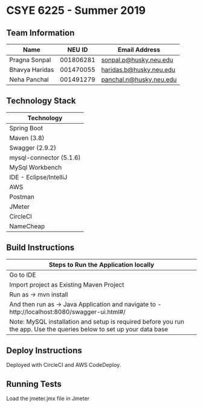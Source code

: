 # CSYE 6225 - Summer 2019

## Team Information

| Name          | NEU ID    | Email Address          |
| ---           | ---       |    ---                 |
| Pragna Sonpal | 001806281 | sonpal.p@husky.neu.edu |
| Bhavya Haridas| 001470055 | haridas.b@husky.neu.edu|
| Neha Panchal  | 001491279 | panchal.n@husky.neu.edu|



## Technology Stack

| Technology             | 
| ---                    | 
| Spring Boot            | 
| Maven (3.8)            | 
| Swagger (2.9.2)        | 
| mysql-connector (5.1.6)| 
| MySql Workbench        | 
| IDE - Eclipse/IntelliJ |
| AWS                    |
| Postman                |
| JMeter                 |
| CircleCI               |
| NameCheap              |
 

## Build Instructions

| Steps to Run the Application locally                                                                                        | 
| ---                                                                                                                   | 
| Go to IDE                                                                                                             | 
| Import project as Existing Maven Project                                                                              |
| Run as -> mvn install                                                                                                 | 
| And then run as -> Java Application and navigate to - http://localhost:8080/swagger-ui.html#/                         |
| Note: MySQL installation and setup is required before you run the app. Use the queries below to set up your data base | 

## Deploy Instructions
Deployed with CircleCI and AWS CodeDeploy.

## Running Tests
Load the jmeter.jmx file in Jmeter
